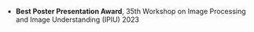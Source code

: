 - <b>Best Poster Presentation Award</b>, 35th Workshop on Image Processing and Image Understanding (IPIU) 2023